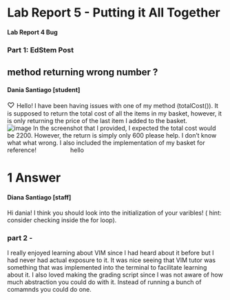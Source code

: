 # Lab Report 5 - Putting it All Together
#### Lab Report 4 Bug
### Part 1: EdStem Post
## method returning wrong number ? 
#### Dania Santiago [student]
<span style="font-size:larger;">♡ </span> Hello! I have been having issues with one of my method (totalCost()). It is supposed to return the total cost of all the items in my basket, however, it is only returning the price of the last item I added to the basket.  
![image]()
In the screenshot that I provided, I expected the total cost would be 2200. However, the return is simply only 600 please help. I don’t know what what wrong. I also included the implementation of my basket for reference!
&nbsp;&nbsp;&nbsp;&nbsp;&nbsp;&nbsp;&nbsp;&nbsp;&nbsp;&nbsp;&nbsp;&nbsp;&nbsp;&nbsp;&nbsp;&nbsp;&nbsp;&nbsp;  hello

# 1 Answer 
#### Diana Santiago [staff]
Hi dania! I think you should look into the initialization of your varibles! ( hint: consider checking inside the for loop).







### part 2 - 
I really enjoyed learning about VIM since I had heard about it before but I had never had actual exposure to it. It was nice seeing that VIM tutor was something that was implemented into the terminal to facilitate learning about it. I also loved making the grading script since I was not aware of how much abstraction you could do with it. Instead of running a bunch of comamnds you could do one. 
